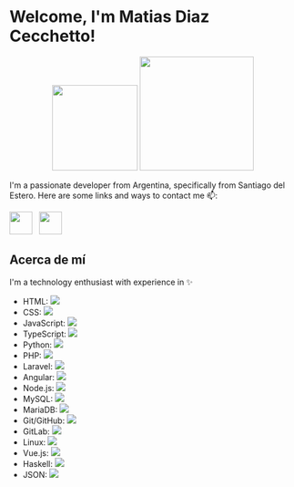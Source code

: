 # Welcome, I'm Matias Diaz Cecchetto!

<p align="center">
 <img src="https://media.giphy.com/media/liRTgRfK9XljrH2EFt/giphy.gif" width="150">
 <img src="https://media.giphy.com/media/HscDLzkO8EOTmgkhQP/giphy.gif" width="200">

</p>

I'm a passionate developer from Argentina, specifically from Santiago del Estero. Here are some links and ways to contact me 📫:

  <a href="https://www.linkedin.com/in/matias-diaz-cecchetto-73887a228/" target="_blank"><img src="https://img.icons8.com/color/48/000000/linkedin.png" width="40" /></a>&nbsp;&nbsp;
  <a href="https://github.com/matiasdiaz10" target="_blank"><img src="https://img.icons8.com/fluency/48/000000/github.png" width="40" /></a>&nbsp;&nbsp;

## Acerca de mí

I'm a technology enthusiast with experience in ✨

- HTML: <img src="https://img.shields.io/badge/HTML5-E34F26?style=for-the-badge&logo=html5&logoColor=white"/>
- CSS: <img src="https://img.shields.io/badge/CSS3-1572B6?style=for-the-badge&logo=css3&logoColor=white"/>
- JavaScript: <img src="https://img.shields.io/badge/JavaScript-323330?style=for-the-badge&logo=javascript&logoColor=F7DF1E"/>
- TypeScript: <img src="https://img.shields.io/badge/TypeScript-007ACC?style=for-the-badge&logo=typescript&logoColor=white" />
- Python: <img src="https://img.shields.io/badge/Python-FFD43B?style=for-the-badge&logo=python&logoColor=blue"/>
- PHP: <img src="https://img.shields.io/badge/PHP-777BB4?style=for-the-badge&logo=php&logoColor=white"/>
- Laravel: <img src="https://img.shields.io/badge/Laravel-FF2D20?style=for-the-badge&logo=laravel&logoColor=white" />
- Angular: <img src="https://img.shields.io/badge/Angular-DD0031?style=for-the-badge&logo=angular&logoColor=white"/>
- Node.js: <img src="https://img.shields.io/badge/Node%20js-339933?style=for-the-badge&logo=nodedotjs&logoColor=white"/>
- MySQL: <img src="https://img.shields.io/badge/MySQL-005C84?style=for-the-badge&logo=mysql&logoColor=whit"/>
- MariaDB: <img src="https://img.shields.io/badge/MariaDB-003545?style=for-the-badge&logo=mariadb&logoColor=white" />
- Git/GitHub: <img src="https://img.shields.io/badge/GitHub-100000?style=for-the-badge&logo=github&logoColor=white"/>
- GitLab: <img src="https://img.shields.io/badge/GitLab-330F63?style=for-the-badge&logo=gitlab&logoColor=white"/>
- Linux: <img src="https://img.shields.io/badge/Linux-FCC624?style=for-the-badge&logo=linux&logoColor=black"/>
- Vue.js: <img src="https://img.shields.io/badge/Vue%20js-35495E?style=for-the-badge&logo=vuedotjs&logoColor=4FC08D"/>
- Haskell: <img src="https://img.shields.io/badge/Haskell-5D4F85?style=for-the-badge&logo=haskell&logoColor=white"/>
- JSON: <img src="https://img.shields.io/badge/json-5E5C5C?style=for-the-badge&logo=json&logoColor=white" />

